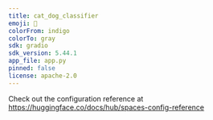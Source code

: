 ```yaml
---
title: cat_dog_classifier
emoji: 🦀
colorFrom: indigo
colorTo: gray
sdk: gradio
sdk_version: 5.44.1
app_file: app.py
pinned: false
license: apache-2.0
---
```


Check out the configuration reference at https://huggingface.co/docs/hub/spaces-config-reference